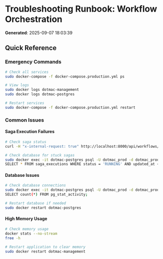 # Troubleshooting Runbook: Workflow Orchestration
**Generated**: 2025-09-07 18:03:39

## Quick Reference

### Emergency Commands
```bash
# Check all services
sudo docker-compose -f docker-compose.production.yml ps

# View logs
sudo docker logs dotmac-management
sudo docker logs dotmac-postgres

# Restart services
sudo docker-compose -f docker-compose.production.yml restart
```

### Common Issues

#### Saga Execution Failures
```bash
# Check saga status
curl -H "x-internal-request: true" http://localhost:8000/api/workflows/health

# Check database for stuck sagas
sudo docker exec -it dotmac-postgres psql -U dotmac_prod -d dotmac_production
SELECT * FROM saga_executions WHERE status = 'RUNNING' AND updated_at < NOW() - INTERVAL '1 hour';
```

#### Database Issues
```bash
# Check database connections
sudo docker exec -it dotmac-postgres psql -U dotmac_prod -d dotmac_production
SELECT count(*) FROM pg_stat_activity;

# Restart database if needed
sudo docker restart dotmac-postgres
```

#### High Memory Usage
```bash
# Check memory usage
docker stats --no-stream
free -h

# Restart application to clear memory
sudo docker restart dotmac-management
```
